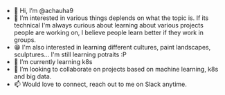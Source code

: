 - 👋 Hi, I’m @achauha9
- 👀 I’m interested in various things deplends on what the topic is. If its technical I'm always curious about learning about various projects people are working on, I believe people learn better if they work in groups.
- :grin: I'm also interested in learning different cultures, paint landscapes, sculptures... I'm still learning potraits :P
- 🌱 I’m currently learning k8s
- 💞️ I’m looking to collaborate on projects based on machine learning, k8s and big data. 
- 📫 Would love to connect, reach out to me on Slack anytime. 

<!---
achauha9/achauha9 is a ✨ special ✨ repository because its `README.md` (this file) appears on your GitHub profile.
You can click the Preview link to take a look at your changes.
--->
